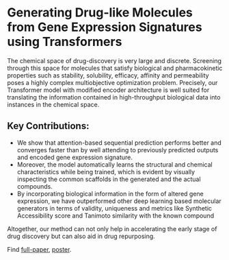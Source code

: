 # Generating Drug-like Molecules from Gene Expression Signatures using Transformers

The chemical space of drug-discovery is very large and discrete. Screening through this space for molecules that satisfy biological and pharmacokinetic properties such as stability, solubility, efficacy, affinity and permeability poses a highly complex multiobjective optimization problem. Precisely, our Transformer model with modified encoder architecture is well suited for translating the information contained in high-throughput biological data into instances in the chemical space. 


## Key Contributions:
* We show that attention-based sequential prediction performs better and converges faster than by well attending to previously predicted outputs and encoded gene expression signature.
* Moreover, the model automatically learns the structural and chemical characteristics while being trained, which is evident by visually inspecting the common scaffolds in the generated and the actual compounds.
* By incorporating biological information in the form of altered gene expression, we have outperformed other deep learning based molecular generators in terms of validity, uniqueness and metrics like Synthetic Accessibility score and Tanimoto similarity with the known compound

Altogether, our method can not only help in accelerating the early stage of drug discovery but can also aid in drug repurposing.

Find [full-paper](https://drive.google.com/file/d/1vX8XD287tBKwLgkcCn0zyrv7pLX4lqhA/view?usp=sharing), [poster](https://iscb.junolive.co/ismb2022/library/search/ismb2022_poster_751).
